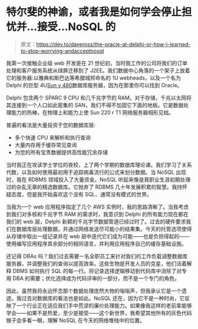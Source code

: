 # 特尔斐的神谕，或者我是如何学会停止担忧并…接受…NoSQL 的

> 原文：<https://dev.to/daveross/the-oracle-at-delphi-or-how-i-learned-to-stop-worrying-andacceptnosql>

我第一次接触企业级 web 开发是在 21 世纪初，当时我工作的公司将我们的订单处理和客户服务系统从绿屏迁移到了 J2EE。我们数据中心角落的一个架子上放着它的服务器:以雅典和斯巴达等希腊城邦命名的 1U webheads，以及一个名为 Delphi 的巨型 4U[Sun v 480](https://www.spectra.com/wp-content/uploads/sunfirev480.pdf)数据库服务器，因为在那里你可以找到 Oracle。

Delphi 包含两个 SPARC 9 CPU 和几千兆字节的 RAM。对于存储，千兆以太网将其连接到一个人口如此密集的 SAN，我们不得不加固它下面的地板。它是数据处理能力的热棒，在物理上和能力上使 Sun 220 r T1 网络服务器相形见绌。

普遍的看法是大量投资于您的数据库层:

*   多个快速 CPU 来解析和执行查询
*   大量内存用于缓存常见查询
*   为您的所有宝贵数据提供高性能冗余存储

当时我正在攻读学士学位的夜校，上了两个学期的数据库理论课。我们学习了关系代数，以及如何使用最初用于追踪病毒流行的公式来划分数据。当 NoSQL 出现时，我在 RDBMS 领域投入了大量资金。NoSQL 听起来像是我职业生涯初期处理过的杂乱无章的精选数据库。它抛弃了 RDBMS 几十年发展积累的智慧。我持怀疑态度，但是我开始喜欢这个没有 SQL、通常没有模式的世界。

当我为一个 web 应用程序指定了几个 AWS 实例时，我的思路清晰了。当我考虑到我们对多核和千兆字节 RAM 的需求时，我意识到 Delphi 的所有能力现在都在我们的 web 层，Delphi 新颖的千兆字节数据管道已经过时了。过去的硬件要求我们在数据库层处理数据，并通过网络发送尽可能小的结果集。今天的托管选项使得从存储中取出一组记录并在 web 层中迭代它们成为可能——也是负担得起的——使用编写应用程序其余部分的相同语言，并利用应用程序自己的缓存基础设施。

还记得 DBAs 吗？我们过去需要一名全职员工来针对我们的工作负载调整数据库服务器，并调整我们的查询以提高效率。这些生物是开发人员的克星，他们活着解释 DBMS 如何执行 SQL 的每一行。将记录选择逻辑移动到代码库中消除了对专用 DBA 的需要；优化选择成为代码评审的一部分，而不是一个专门的角色。

因此，虽然我将永远怀念那个数据处理庞然大物的嗡嗡声，但我承认它是一个遗迹。我过去对数据库的看法也是如此。NoSQL 还在，因为它不是一种时尚，它反映了一个行业正在适应我们手中荒谬的廉价处理能力。如果像我这样的老前辈能够学会——如果不是热爱，至少是接受——这个新世界，我希望其他所有的灰色代码猴子会多看一眼，理解 NoSQL 在今天的网络堆栈中的位置。